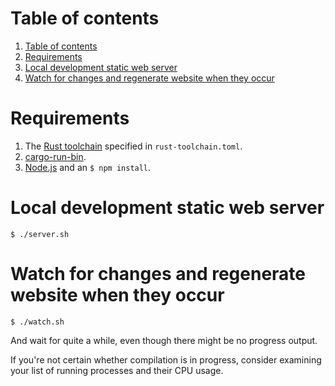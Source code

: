 <!-- TOC -->
# Table of contents

1. [Table of contents](#table-of-contents)
1. [Requirements](#requirements)
1. [Local development static web server](#local-development-static-web-server)
1. [Watch for changes and regenerate website when they occur](#watch-for-changes-and-regenerate-website-when-they-occur)
<!-- TOC -->

# Requirements

1. The [Rust toolchain](https://rust-lang.github.io/rustup/concepts/toolchains.html) specified in `rust-toolchain.toml`.
1. [cargo-run-bin](https://crates.io/crates/cargo-run-bin).
1. [Node.js](https://nodejs.org) and an `$ npm install`.

# Local development static web server

```
$ ./server.sh
```

# Watch for changes and regenerate website when they occur

```
$ ./watch.sh
```


And wait for quite a while, even though there might be no progress output.

If you're not certain whether compilation is in progress, consider examining your list of running processes and their CPU usage.

